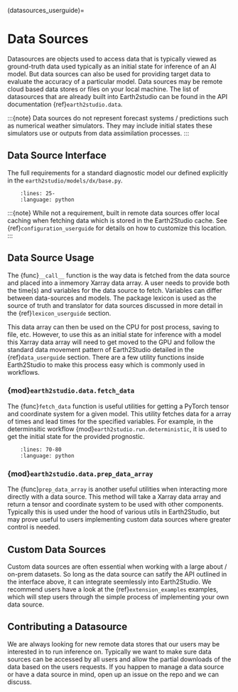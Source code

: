 (datasources_userguide)=

# Data Sources

Datasources are objects used to access data that is typically viewed as ground-truth
data used typically as an initial state for inference of an AI model.
But data sources can also be used for providing target data to evaluate the accuracy
of a particular model.
Data sources may be remote cloud based data stores or files on your local machine.
The list of datasources that are already built into Earth2studio can be found in
the API documentation {ref}`earth2studio.data`.

:::{note}
Data sources do not represent forecast systems / predictions such as numerical weather
simulators. They may include initial states these simulators use or outputs from
data assimilation processes.
:::

## Data Source Interface

The full requirements for a standard diagnostic model our defined explicitly in the
`earth2studio/models/dx/base.py`.

```{literalinclude} ../../../earth2studio/data/base.py
    :lines: 25-
    :language: python
```

:::{note}
While not a requirement, built in remote data sources offer local caching when fetching
data which is stored in the Earth2Studio cache. See {ref}`configuration_userguide` for
details on how to customize this location.
:::

## Data Source Usage

The {func}`__call__` function is the way data is fetched from the data source and placed
into a inmemory Xarray data array.
A user needs to provide both the time(s) and variables for the data source to fetch.
Variables can differ between data-sources and models.
The package lexicon is used as the source of truth and translator for data sources
discussed in more detail in the {ref}`lexicon_userguide` section.

This data array can then be used on the CPU for post process, saving to file, etc.
However, to use this as an initial state for inference with a model this Xarray data
array will need to get moved to the GPU and follow the standard data movement pattern
of Earth2Studio detailed in the {ref}`data_userguide` section.
There are a few utility functions inside Earth2Studio to make this process easy which
is commonly used in workflows.

### {mod}`earth2studio.data.fetch_data`

The {func}`fetch_data` function is useful utilities for getting a PyTorch tensor and
coordinate system for a given model.
This utility fetches data for a array of times and lead times for the specified
variables.
For example, in the determinsitic workflow {mod}`earth2studio.run.deterministic`, it is
used to get the initial state for the provided prognostic.

```{literalinclude} ../../../earth2studio/run.py
    :lines: 70-80
    :language: python
```

### {mod}`earth2studio.data.prep_data_array`

The {func}`prep_data_array` is another useful utilities when interacting more directly
with a data source.
This method will take a Xarray data array and return a tensor and coordinate system to
be used with other components.
Typically this is used under the hood of various utils in Earth2Studio, but may prove
useful to users implementing custom data sources where greater control is needed.

## Custom Data Sources

Custom data sources are often essential when working with a large about / on-prem
datasets.
So long as the data source can satify the API outlined in the interface above, it can
integrate seemlessly into Earth2Studio.
We recommend users have a look at the {ref}`extension_examples` examples, which will
step users through the simple process of implementing your own data source.

## Contributing a Datasource

We are always looking for new remote data stores that our users may be interested in to
run inference on.
Typically we want to make sure data sources can be accessed by all users and allow the
partial downloads of the data based on the users requests.
If you happen to manage a data source or have a data source in mind, open up an issue on
the repo and we can discuss.
